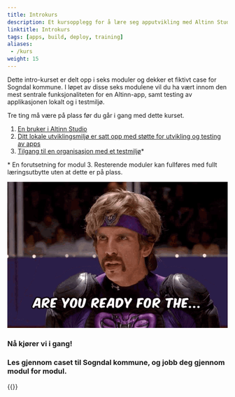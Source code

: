 ```yaml
---
title: Introkurs
description: Et kursopplegg for å lære seg apputvikling med Altinn Studio og lokale verktøy.
linktitle: Introkurs
tags: [apps, build, deploy, training]
aliases:
 - /kurs
weight: 15
---
```


Dette intro-kurset er delt opp i seks moduler og dekker et fiktivt case for Sogndal kommune.
I løpet av disse seks modulene vil du ha vært innom den mest sentrale funksjonaliteten for en Altinn-app,
samt testing av applikasjonen lokalt og i testmiljø.


Tre ting må være på plass før du går i gang med dette kurset.

1. [En bruker i Altinn Studio](/nb/app/getting-started/create-user/#lag-en-bruker-i-altinn-studio)
2. [Ditt lokale utviklingsmiljø er satt opp med støtte for utvikling og testing av apps](https://github.com/Altinn/app-localtest/blob/master/README.md#prerequisites)
3. [Tilgang til en organisasjon med et testmiljø](/nb/app/getting-started/create-user/#bli-del-av-en-organisasjon)*

\* En forutsetning for modul 3. Resterende moduler kan fullføres med fullt læringsutbytte uten at dette er på plass.


![Are you ready?](the-goon-dodgeball.gif)

### Nå kjører vi i gang!

### Les gjennom caset til Sogndal kommune, og jobb deg gjennom modul for modul.

{{<children />}}

